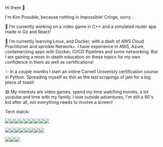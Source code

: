Hi there 👋

I'm Kim Possible, because nothing is impossible! Cringe, sorry...

🔭 I’m currently working on a video game in C++ and a simulated router app made in Go and React!

🌱 I’m currently learning Linux, and Docker, with a dash of AWS Cloud Practitioner and sprinkle Network+.
I have experience in AWS, Azure, containerizing apps with Docker, CI/CD Pipelines and some networking.
But I am gaining a more in-depth education on these topics for my own confidence in them as well as certifications!

✨ In a couple months I start an online Cornell Univeristy certification course in Python.
Spreading myself as thin as the last scrapings of jam for a big piece of toast!

😄 My interests are video games, spend my time watching movies, a lot youtube and time with my family. I love outside adventures, I'm still a 90's kid after all, not everything needs to involve a screen!

Tech statck:

<img src="https://img.shields.io/badge/C%23-239120?style=for-the-badge&logo=csharp&logoColor=white"><img src="https://img.shields.io/badge/C%2B%2B-00599C?style=for-the-badge&logo=c%2B%2B&logoColor=white"><img src="https://img.shields.io/badge/Go-00ADD8?style=for-the-badge&logo=go&logoColor=white"><img src="https://img.shields.io/badge/JavaScript-323330?style=for-the-badge&logo=javascript&logoColor=F7DF1E"><img src="https://img.shields.io/badge/HTML5-E34F26?style=for-the-badge&logo=html5&logoColor=white"><img src="https://img.shields.io/badge/React-20232A?style=for-the-badge&logo=react&logoColor=61DAFB"><img src="https://img.shields.io/badge/TypeScript-007ACC?style=for-the-badge&logo=typescript&logoColor=white"><img src="https://img.shields.io/badge/Vite-B73BFE?style=for-the-badge&logo=vite&logoColor=FFD62E"><img src="https://img.shields.io/badge/Webpack-8DD6F9?style=for-the-badge&logo=Webpack&logoColor=white">

<img src="https://img.shields.io/badge/Amazon_AWS-FF9900?style=for-the-badge&logo=amazonaws&logoColor=white"><img src="https://img.shields.io/badge/Azure_DevOps-0078D7?style=for-the-badge&logo=azure-devops&logoColor=white"><img src="https://img.shields.io/badge/Terraform-7B42BC?style=for-the-badge&logo=terraform&logoColor=white"><img src="https://img.shields.io/badge/Docker-2CA5E0?style=for-the-badge&logo=docker&logoColor=white"><img src="https://img.shields.io/badge/Linux-FCC624?style=for-the-badge&logo=linux&logoColor=black"><img src="https://img.shields.io/badge/Lubuntu-0068C8?style=for-the-badge&logo=lubuntu&logoColor=white"><img src="https://img.shields.io/badge/Miro-F7C922?style=for-the-badge&logo=Miro&logoColor=050036"><img src="https://img.shields.io/badge/DATADOG-632CA6?style=for-the-badge&logo=datadog&logoColor=white">

<img src="https://img.shields.io/badge/Epic%20Games-313131?style=for-the-badge&logo=Epic%20Games&logoColor=white"><img src="https://img.shields.io/badge/VSCode-0078D4?style=for-the-badge&logo=visual%20studio%20code&logoColor=white"><img src="https://img.shields.io/badge/Visual_Studio-5C2D91?style=for-the-badge&logo=visual%20studio&logoColor=white">

<!--
**KimGarza/KimGarza** is a ✨ _special_ ✨ repository because its `README.md` (this file) appears on your GitHub profile.

Here are some ideas to get you started:

- 🔭 I’m currently working on ...
- 🌱 I’m currently learning ...
- 👯 I’m looking to collaborate on ...
- 🤔 I’m looking for help with ...
- 💬 Ask me about ...
- 📫 How to reach me: ...
- 😄 Pronouns: ...
- ⚡ Fun fact: ...
-->
